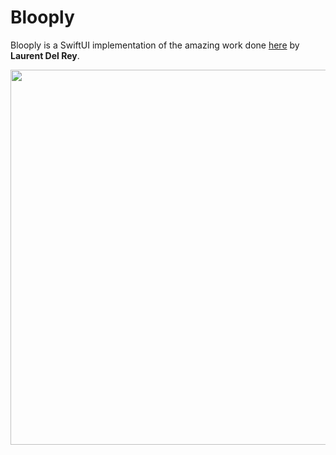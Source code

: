 #  Blooply

 
Blooply is a SwiftUI implementation of the amazing work done [here](https://twitter.com/laurentdelrey/status/1745834693931487340) by **Laurent Del Rey**.

<img src="https://github.com/miguel-arrf/Blooply/assets/11770916/abc61f87-f8ae-4bd4-b76e-81958b3fd09f)https://github.com/miguel-arrf/Blooply/assets/11770916/abc61f87-f8ae-4bd4-b76e-81958b3fd09f" align="center" width="600" >
